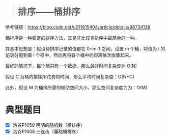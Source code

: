 > # 排序——桶排序

参考链接：<https://blog.csdn.net/u011815404/article/details/98734138>

桶排序是一种稳定的排序方法，其是非比较类排序中最简单的一种。

其基本思想是：假设待排序记录的值都在 0~m-1 之间，设置 m 个桶，将值为 i 的记录分配到第 i 个桶中，然后再将各个桶中的距离依次收集起来。

最好的情况下，每个桶只有一个数据，那么最好时间复杂度为 O(N)

假设 C 为桶内排序所花费的时间，那么平均时间复杂度：O(N+C)

此外，假设 M 为桶排所需的辅助空间大小，那么空间复杂度为为：O(M)

# 典型题目

- [x] 洛谷P1059 明明的随机数（桶排序）
- [x] 洛谷P1008 三连击（基础桶排序）